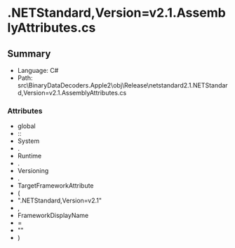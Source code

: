﻿# .NETStandard,Version=v2.1.AssemblyAttributes.cs

## Summary

* Language: C#
* Path: src\BinaryDataDecoders.Apple2\obj\Release\netstandard2.1\.NETStandard,Version=v2.1.AssemblyAttributes.cs

### Attributes

 - global
 - ::
 - System
 - .
 - Runtime
 - .
 - Versioning
 - .
 - TargetFrameworkAttribute
 - (
 - ".NETStandard,Version=v2.1"
 - ,
 - FrameworkDisplayName
 - =
 - ""
 - )

